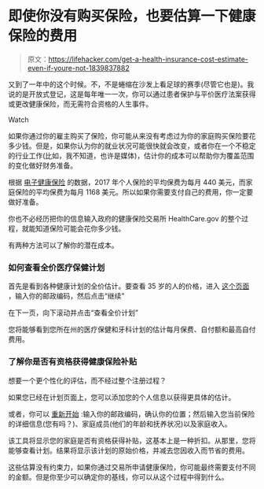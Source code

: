 # 即使你没有购买保险，也要估算一下健康保险的费用

> 原文：<https://lifehacker.com/get-a-health-insurance-cost-estimate-even-if-youre-not-1839837882>

又到了一年中的这个时候。不，不是蜷缩在沙发上看足球的赛季(尽管它也是)。我说的是开放式登记，这是每年唯一一次，你可以通过患者保护与平价医疗法案获得或更改健康保险，而无需符合资格的人生事件。

Watch

如果你通过你的雇主购买了保险，你可能从来没有考虑过为你的家庭购买保险要花多少钱。但是，如果你认为你的就业状况可能很快就会改变，或者你在一个不稳定的行业工作(比如，我不知道，也许是媒体)，估计你的成本可以帮助你为覆盖范围的变化做好财务准备。

根据 [电子健康保险](https://www.ehealthinsurance.com/resources/affordable-care-act/much-health-insurance-cost-without-subsidy) 的数据，2017 年个人保险的平均保费为每月 440 美元，而家庭保险的平均保费为每月 1168 美元。所以如果你需要支付自己的费用，你一定要做好准备。

你也不必经历把你的信息输入政府的健康保险交易所 HealthCare.gov 的整个过程，就能知道保险可能会花你多少钱。

有两种方法可以了解你的潜在成本。

### 如何查看全价医疗保健计划

首先是看到各种健康计划的全价估计。要查看 35 岁的人的价格，进入 [这个页面](https://www.healthcare.gov/apply-and-enroll/health-insurance-plans-estimator-overview/) ，输入你的邮政编码，然后点击“继续”

在下一页，向下滚动并点击“查看全价计划”

您将能够看到您所在州的医疗保健和牙科计划的估计每月保费、自付额和最高自付费用。

### **了解你是否有资格获得健康保险补贴**

想要一个更个性化的评估，而不经过整个注册过程？

如果您已经在计划页面上，您可以添加您的个人信息以获得更具体的估计。

或者，你可以 [重新开始](https://www.healthcare.gov/see-plans/#/) :输入你的邮政编码，确认你的位置；然后输入您当前保险的详细信息(您有吗？)、家庭成员(他们的年龄和抚养状况)以及家庭收入。

该工具将显示您的家庭是否有资格获得补贴，这基本上是一种折扣。从那里，您将能够查看计划。结果将显示该计划的原始价格，并减去您因收入而节省的费用。

这些估算没有约束力，如果你通过交易所申请健康保险，你可能最终需要支付不同的金额。但是你至少可以确定你的基线，你可以从这个过程中得到什么。